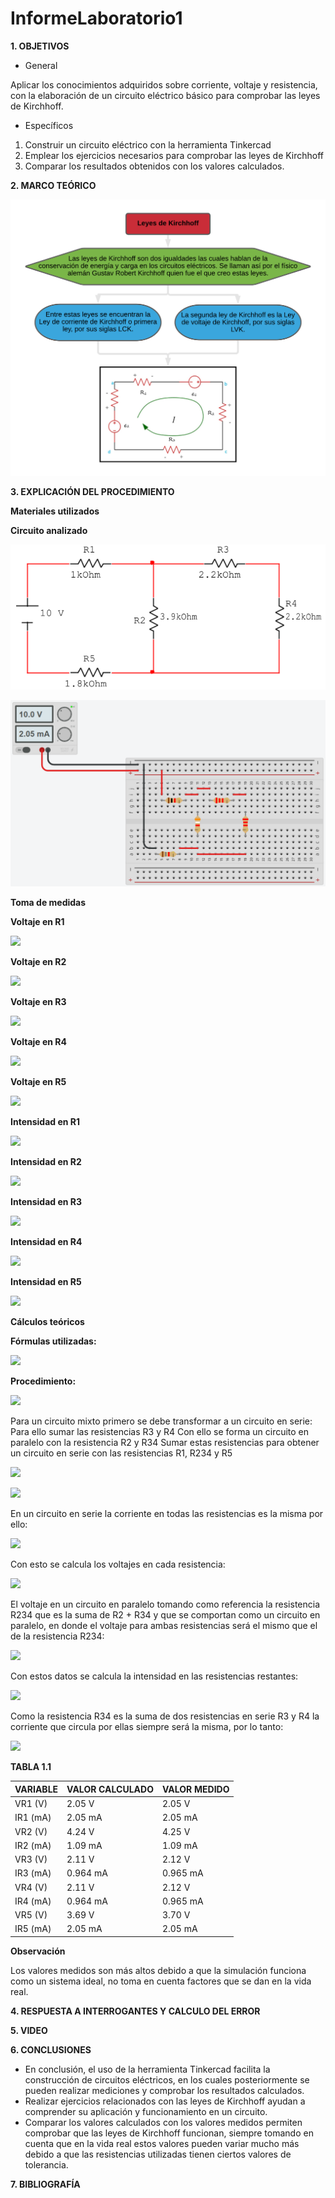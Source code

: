 # InformeLaboratorio1

**1. OBJETIVOS**

-	General

Aplicar los conocimientos adquiridos sobre corriente, voltaje y resistencia, con la elaboración de un circuito eléctrico básico para comprobar las leyes de Kirchhoff.

-	Específicos

1.	Construir un circuito eléctrico con la herramienta Tinkercad
2.	Emplear los ejercicios necesarios para comprobar las leyes de Kirchhoff
3.	Comparar los resultados obtenidos con los valores calculados.

**2. MARCO TEÓRICO**

![](https://github.com/bavargas5/InformeLaboratorio1/blob/main/Im%C3%A1genes/MAP.png)

**3. EXPLICACIÓN DEL PROCEDIMIENTO**

**Materiales utilizados**

**Circuito analizado**

![](https://github.com/bavargas5/InformeLaboratorio1/blob/main/Im%C3%A1genes/BASE.png)

![](https://github.com/bavargas5/InformeLaboratorio1/blob/main/Im%C3%A1genes/CIRCUITO.png)

**Toma de medidas**

**Voltaje en R1**

![](https://github.com/bavargas5/InformeLaboratorio1/blob/main/Im%C3%A1genes/VR1.png)

**Voltaje en R2**

![](https://github.com/bavargas5/InformeLaboratorio1/blob/main/Im%C3%A1genes/VR2.png)

**Voltaje en R3**

![](https://github.com/bavargas5/InformeLaboratorio1/blob/main/Im%C3%A1genes/VR3.png)

**Voltaje en R4**

![](https://github.com/bavargas5/InformeLaboratorio1/blob/main/Im%C3%A1genes/VR4.png)

**Voltaje en R5**

![](https://github.com/bavargas5/InformeLaboratorio1/blob/main/Im%C3%A1genes/VR5.png)

**Intensidad en R1**

![](https://github.com/bavargas5/InformeLaboratorio1/blob/main/Im%C3%A1genes/IR1.png)

**Intensidad en R2**

![](https://github.com/bavargas5/InformeLaboratorio1/blob/main/Im%C3%A1genes/IR2.png)

**Intensidad en R3**

![](https://github.com/bavargas5/InformeLaboratorio1/blob/main/Im%C3%A1genes/IR3.png)

**Intensidad en R4**

![](https://github.com/bavargas5/InformeLaboratorio1/blob/main/Im%C3%A1genes/IR4.png)

**Intensidad en R5**

![](https://github.com/bavargas5/InformeLaboratorio1/blob/main/Im%C3%A1genes/IR5.png)

**Cálculos teóricos**

  **Fórmulas utilizadas:**
  
![](https://github.com/bavargas5/InformeLaboratorio1/blob/main/Im%C3%A1genes/F1.png)

  **Procedimiento:**

![](https://github.com/bavargas5/InformeLaboratorio1/blob/main/Im%C3%A1genes/F2.png)

Para un circuito mixto primero se debe transformar a un circuito en serie:
Para ello sumar las resistencias R3 y R4
Con ello se forma un circuito en paralelo con la resistencia R2 y R34 
Sumar estas resistencias para obtener un circuito en serie con las resistencias R1, R234 y R5

![](https://github.com/bavargas5/InformeLaboratorio1/blob/main/Im%C3%A1genes/F3.png)

![](https://github.com/bavargas5/InformeLaboratorio1/blob/main/Im%C3%A1genes/F4.png)

En un circuito en serie la corriente en todas las resistencias es la misma por ello:

![](https://github.com/bavargas5/InformeLaboratorio1/blob/main/Im%C3%A1genes/F5.png)

Con esto se calcula los voltajes en cada resistencia:

![](https://github.com/bavargas5/InformeLaboratorio1/blob/main/Im%C3%A1genes/F6.png)

El voltaje en un circuito en paralelo tomando como referencia la resistencia R234 que es la suma de R2 + R34 y que se comportan como un circuito en paralelo, en donde el voltaje para ambas resistencias será el mismo que el de la resistencia R234:

![](https://github.com/bavargas5/InformeLaboratorio1/blob/main/Im%C3%A1genes/F7.png)

Con estos datos se calcula la intensidad en las resistencias restantes:

![](https://github.com/bavargas5/InformeLaboratorio1/blob/main/Im%C3%A1genes/F8.png)

Como la resistencia R34 es la suma de dos resistencias en serie R3 y R4 la corriente que circula por ellas siempre será la misma, por lo tanto:

![](https://github.com/bavargas5/InformeLaboratorio1/blob/main/Im%C3%A1genes/F9.png)

**TABLA 1.1**

| VARIABLE | VALOR CALCULADO | VALOR MEDIDO |
| ------------- | ------------- | ------------- |
| VR1 (V)  | 2.05 V | 2.05 V |
| IR1 (mA) | 2.05 mA | 2.05 mA |
| VR2 (V)  | 4.24 V | 4.25 V |
| IR2 (mA) | 1.09 mA | 1.09 mA |
| VR3 (V)  | 2.11 V | 2.12 V |
| IR3 (mA) | 0.964 mA | 0.965 mA |
| VR4 (V)  | 2.11 V | 2.12 V  |
| IR4 (mA) | 0.964 mA | 0.965 mA |
| VR5 (V)  | 3.69 V  | 3.70 V |
| IR5 (mA) | 2.05 mA | 2.05 mA |

**Observación**

Los valores medidos son más altos debido a que la simulación funciona como un sistema ideal, no toma en cuenta factores que se dan en la vida real.

**4. RESPUESTA A INTERROGANTES Y CALCULO DEL ERROR**

**5. VIDEO**

**6. CONCLUSIONES**

- En conclusión, el uso de la herramienta Tinkercad facilita la construcción de circuitos eléctricos, en los cuales posteriormente se pueden realizar mediciones y comprobar los resultados calculados. 
- Realizar ejercicios relacionados con las leyes de Kirchhoff ayudan a comprender su aplicación y funcionamiento en un circuito.
- Comparar los valores calculados con los valores medidos permiten comprobar que las leyes de Kirchhoff funcionan, siempre tomando en cuenta que en la vida real estos valores pueden variar mucho más debido a que las resistencias utilizadas tienen ciertos valores de tolerancia.

**7. BIBLIOGRAFÍA**
